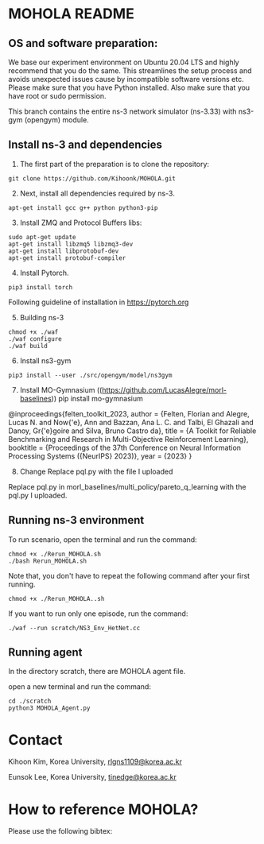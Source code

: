 
MOHOLA README
================================

## OS and software preparation:

We base our experiment environment on Ubuntu 20.04 LTS and highly recommend that you do the same. This streamlines the setup process and avoids unexpected issues cause by incompatible software versions etc. Please make sure that you have Python installed. Also make sure that you have root or sudo permission.

This branch contains the entire ns-3 network simulator (ns-3.33) with ns3-gym (opengym) module.

## Install ns-3 and dependencies

1. The first part of the preparation is to clone the repository:

```shell
git clone https://github.com/Kihoonk/MOHOLA.git
```

2. Next, install all dependencies required by ns-3.

```shell
apt-get install gcc g++ python python3-pip
```

3. Install ZMQ and Protocol Buffers libs:

```shell
sudo apt-get update
apt-get install libzmq5 libzmq3-dev
apt-get install libprotobuf-dev
apt-get install protobuf-compiler
```

4. Install Pytorch.

```shell
pip3 install torch
```

Following guideline of installation in https://pytorch.org

5. Building ns-3

```shell
chmod +x ./waf
./waf configure
./waf build
```

6. Install ns3-gym

```shell
pip3 install --user ./src/opengym/model/ns3gym
```
7. Install MO-Gymnasium ((https://github.com/LucasAlegre/morl-baselines))
   pip install mo-gymnasium
   
@inproceedings{felten_toolkit_2023,
	author = {Felten, Florian and Alegre, Lucas N. and Now{\'e}, Ann and Bazzan, Ana L. C. and Talbi, El Ghazali and Danoy, Gr{\'e}goire and Silva, Bruno Castro da},
	title = {A Toolkit for Reliable Benchmarking and Research in Multi-Objective Reinforcement Learning},
	booktitle = {Proceedings of the 37th Conference on Neural Information Processing Systems ({NeurIPS} 2023)},
	year = {2023}
}

8. Change Replace pql.py with the file I uploaded

Replace pql.py in morl_baselines/multi_policy/pareto_q_learning
with the pql.py I uploaded.


## Running ns-3 environment

To run scenario, open the terminal and run the command:

```shell
chmod +x ./Rerun_MOHOLA.sh
./bash Rerun_MOHOLA.sh
```

Note that, you don't have to repeat the following command after your first running.

```shell
chmod +x ./Rerun_MOHOLA..sh
```

If you want to run only one episode, run the command:

```shell
./waf --run scratch/NS3_Env_HetNet.cc
```

## Running agent

In the directory scratch, there are MOHOLA agent file.

open a new terminal and run the command:

```shell
cd ./scratch
python3 MOHOLA_Agent.py
```

Contact
================================

Kihoon Kim, Korea University, rlgns1109@korea.ac.kr

Eunsok Lee, Korea University, tinedge@korea.ac.kr


How to reference MOHOLA?
================================
Please use the following bibtex:

<blank>

